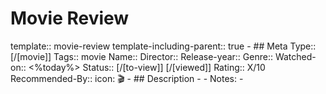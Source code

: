 # Movie Review
template:: movie-review
template-including-parent:: true
	- ## Meta
	  Type:: [/[movie]]
	  Tags:: movie
	  Name:: 
	  Director:: 
	  Release-year:: 
	  Genre:: 
	  Watched-on:: <%today%>
	  Status:: [/[to-view]] [/[viewed]] 
	  Rating:: X/10
	  Recommended-By::
	  icon: 🎬
	- ## Description
		-
	- Notes:
		-